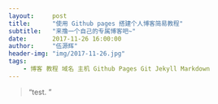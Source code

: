 ```yaml
---
layout:     post
title:      "使用 Github pages 搭建个人博客简易教程"
subtitle:   "来撸一个自己的专属博客吧~"
date:       2017-11-26 16:00:00
author:     "伍源辉"
header-img: "img/2017-11-26.jpg"
tags:
    - 博客 教程 域名 主机 Github Pages Git Jekyll Markdown
---
```


> “test. ”


